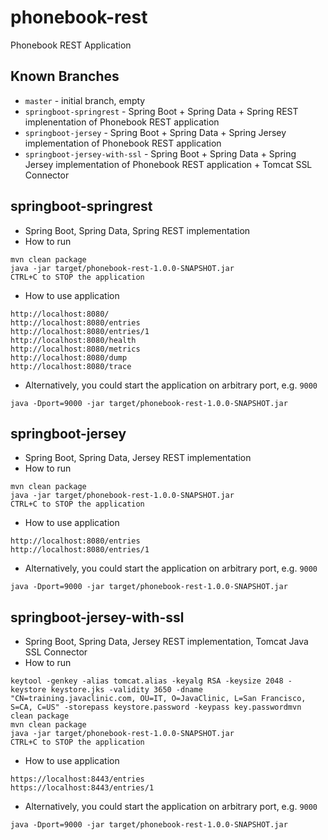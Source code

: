 # phonebook-rest
Phonebook REST Application



## Known Branches
* `master` - initial branch, empty
* `springboot-springrest` - Spring Boot + Spring Data + Spring REST implenentation of Phonebook REST application
* `springboot-jersey` - Spring Boot + Spring Data + Spring Jersey implementation of Phonebook REST application
* `springboot-jersey-with-ssl` - Spring Boot + Spring Data + Spring Jersey implementation of Phonebook REST application + Tomcat SSL Connector


## springboot-springrest
* Spring Boot, Spring Data, Spring REST implementation
* How to run
```
mvn clean package
java -jar target/phonebook-rest-1.0.0-SNAPSHOT.jar
CTRL+C to STOP the application
```
* How to use application
```
http://localhost:8080/
http://localhost:8080/entries
http://localhost:8080/entries/1
http://localhost:8080/health
http://localhost:8080/metrics
http://localhost:8080/dump
http://localhost:8080/trace
```
* Alternatively, you could start the application on arbitrary port, e.g. `9000`
```
java -Dport=9000 -jar target/phonebook-rest-1.0.0-SNAPSHOT.jar
```

## springboot-jersey
* Spring Boot, Spring Data, Jersey REST implementation
* How to run
```
mvn clean package
java -jar target/phonebook-rest-1.0.0-SNAPSHOT.jar
CTRL+C to STOP the application
```
* How to use application
```
http://localhost:8080/entries
http://localhost:8080/entries/1
```
* Alternatively, you could start the application on arbitrary port, e.g. `9000`
```
java -Dport=9000 -jar target/phonebook-rest-1.0.0-SNAPSHOT.jar
```

## springboot-jersey-with-ssl
* Spring Boot, Spring Data, Jersey REST implementation, Tomcat Java SSL Connector
* How to run
```
keytool -genkey -alias tomcat.alias -keyalg RSA -keysize 2048 -keystore keystore.jks -validity 3650 -dname "CN=training.javaclinic.com, OU=IT, O=JavaClinic, L=San Francisco, S=CA, C=US" -storepass keystore.password -keypass key.passwordmvn clean package
mvn clean package
java -jar target/phonebook-rest-1.0.0-SNAPSHOT.jar
CTRL+C to STOP the application
```
* How to use application
```
https://localhost:8443/entries
https://localhost:8443/entries/1
```
* Alternatively, you could start the application on arbitrary port, e.g. `9000`
```
java -Dport=9000 -jar target/phonebook-rest-1.0.0-SNAPSHOT.jar
```
